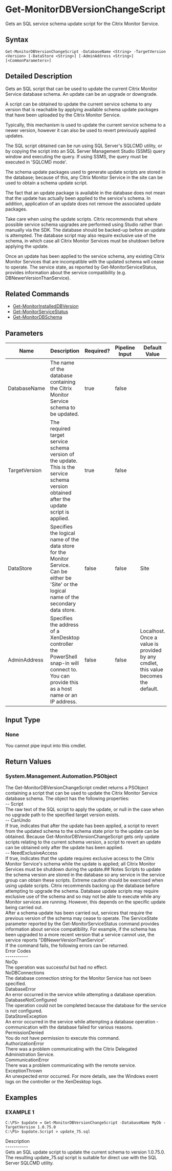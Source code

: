 ﻿# Get-MonitorDBVersionChangeScript

   Gets an SQL service schema update script for the Citrix Monitor Service.

## Syntax
```
Get-MonitorDBVersionChangeScript -DatabaseName <String> -TargetVersion <Version> [-DataStore <String>] [-AdminAddress <String>] [<CommonParameters>]
```

## Detailed Description
   Gets an SQL script that can be used to update the current Citrix Monitor Service database schema. An update can be an upgrade or downgrade.

A script can be obtained to update the current service schema to any version that is reachable by applying available schema update packages that have been uploaded by the Citrix Monitor Service.

Typically, this mechanism is used to update the current service schema to a newer version, however it can also be used to revert previously applied updates.

The SQL script obtained can be run using SQL Server's SQLCMD utility, or by copying the script into an SQL Server Management Studio (SSMS) query window and executing the query. If using SSMS, the query must be executed in 'SQLCMD mode'.

The schema update packages used to generate update scripts are stored in the database; because of this, any Citrix Monitor Service in the site can be used to obtain a schema update script.

The fact that an update package is available in the database does not mean that the update has actually been applied to the service's schema. In addition, application of an update does not remove the associated update packages.

Take care when using the update scripts. Citrix recommends that where possible service schema upgrades are performed using Studio rather than manually via the SDK. The database should be backed-up before an update is attempted. The database script may also require exclusive use of the schema, in which case all Citrix Monitor Services must be shutdown before applying the update.

Once an update has been applied to the service schema, any existing Citrix Monitor Services that are incompatible with the updated schema will cease to operate. The service state, as reported by Get-MonitorServiceStatus, provides information about the service compatibility (e.g. DBNewerVersionThanService).

## Related Commands
  * [Get-MonitorInstalledDBVersion](Get-MonitorInstalledDBVersion.html)
  * [Get-MonitorServiceStatus](Get-MonitorServiceStatus.html)
  * [Get-MonitorDBSchema](Get-MonitorDBSchema.html)
## Parameters

| Name   | Description | Required? | Pipeline Input | Default Value |
| --- | --- | --- | --- | --- |
| DatabaseName | The name of the database containing the Citrix Monitor Service schema to be updated. | true | false |  |
| TargetVersion | The required target service schema version of the update. This is the service schema version obtained after the update script is applied. | true | false |  |
| DataStore | Specifies the logical name of the data store for the Monitor Service. Can be either be 'Site' or the logical name of the secondary data store. | false | false | Site |
| AdminAddress | Specifies the address of a XenDesktop controller the PowerShell snap-in will connect to. You can provide this as a host name or an IP address. | false | false | Localhost. Once a value is provided by any cmdlet, this value becomes the default. |

## Input Type
### None
   You cannot pipe input into this cmdlet.
## Return Values
### System.Management.Automation.PSObject
   The Get-MonitorDBVersionChangeScript cmdlet returns a PSObject containing a script that can be used to update the Citrix Monitor Service database schema. The object has the following properties:<br>-- Script<br>The raw text of the SQL script to apply the update, or null in the case when no upgrade path to the specified target version exists.<br>-- CanUndo<br>If true, indicates that after the update has been applied, a script to revert from the updated schema to the schema state prior to the update can be obtained. Because Get-MonitorDBVersionChangeScript gets only update scripts relating to the current schema version, a script to revert an update can be obtained only after the update has been applied.<br>-- NeedExclusiveAccess<br>If true, indicates that the update requires exclusive access to the Citrix Monitor Service's schema while the update is applied; all Citrix Monitor Services must be shutdown during the update.## Notes
   Scripts to update the schema version are stored in the database so any service in the service group can obtain these scripts. Extreme caution should be exercised when using update scripts. Citrix recommends backing up the database before attempting to upgrade the schema.  Database update scripts may require exclusive use of the schema and so may not be able to execute while any Monitor services are running.  However, this depends on the specific update being carried out.<br>    After a schema update has been carried out, services that require the previous version of the schema may cease to operate.  The ServiceState parameter reported by the Get-MonitorServiceStatus command provides information about service compatibility.  For example, if the schema has been upgraded to a more recent version that a service cannot use, the service reports "DBNewerVersionThanService".<br>    If the command fails, the following errors can be returned.<br>    Error Codes<br>    -----------<br>    NoOp<br>        The operation was successful but had no effect.<br>    NoDBConnections<br>        The database connection string for the Monitor Service has not been specified.<br>    DatabaseError<br>        An error occurred in the service while attempting a database operation.<br>    DatabaseNotConfigured<br>        The operation could not be completed because the database for the service is not configured.<br>    DataStoreException<br>        An error occurred in the service while attempting a database operation - communication with the database failed for various reasons.<br>    PermissionDenied<br>        You do not have permission to execute this command.<br>    AuthorizationError<br>        There was a problem communicating with the Citrix Delegated Administration Service.<br>    CommunicationError<br>        There was a problem communicating with the remote service.<br>    ExceptionThrown<br>        An unexpected error occurred.  For more details, see the Windows event logs on the controller or the XenDesktop logs.
## Examples

### EXAMPLE 1
```
C:\PS> $update = Get-MonitorDBVersionChangeScript -DatabaseName MyDb -TargetVersion 1.0.75.0
C:\PS> $update.Script > update_75.sql
```
   Description<br>-----------<br>Gets an SQL update script to update the current schema to version 1.0.75.0. The resulting update_75.sql script is suitable for direct use with the SQL Server SQLCMD utility.
